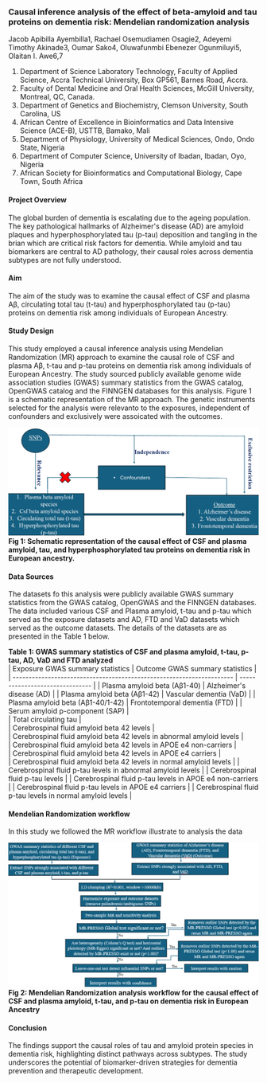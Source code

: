 ### Causal inference analysis of the effect of beta-amyloid and tau proteins on dementia risk: Mendelian randomization analysis
Jacob Apibilla Ayembilla1, Rachael Osemudiamen Osagie2, Adeyemi Timothy Akinade3, Oumar Sako4, Oluwafunmbi Ebenezer Ogunmiluyi5, Olaitan I. Awe6,7
1. Department of Science Laboratory Technology, Faculty of Applied Science, Accra Technical University, Box GP561, Barnes Road, Accra.
2. Faculty of Dental Medicine and Oral Health Sciences, McGill University, Montreal, QC, Canada.
3. Department of Genetics and Biochemistry, Clemson University, South Carolina, US
4. African Centre of Excellence in Bioinformatics and Data Intensive Science (ACE-B), USTTB, Bamako, Mali
5. Department of Physiology, University of Medical Sciences, Ondo, Ondo State, Nigeria
6. Department of Computer Science, University of Ibadan, Ibadan, Oyo, Nigeria
7. African Society for Bioinformatics and Computational Biology, Cape Town, South Africa


#### Project Overview
The global burden of dementia is escalating due to the ageing population. The key pathological hallmarks of Alzheimer's disease (AD) are amyloid plaques and hyperphosphorylated tau (p-tau) deposition and tangling in the brian which are critical risk factors for dementia. While amyloid and tau biomarkers are central to AD pathology, their causal roles across dementia subtypes are not fully understood.

#### Aim
The aim of the study was to examine the causal effect of CSF and plasma Aβ, circulating total tau (t-tau) and hyperphosphorylated tau (p-tau) proteins on dementia risk among individuals of European Ancestry.

#### Study Design
This study employed a causal inference analysis using Mendelian Randomization (MR) approach to examine the causal role of CSF and plasma Aβ, t-tau and p-tau proteins on dementia risk among individuals of European Ancestry. The study sourced publicly available genome wide association studies (GWAS) summary statistics from the GWAS catalog, OpenGWAS catalog and the FINNGEN databases for this analysis. Figure 1 is a schematic representation of the MR approach. The genetic instruments selected for the analysis were relevanto to the exposures, independent of confounders and exclusively were assoicated with the outcomes. 
<!--
![Schematic](https://github.com/JacobAyembilla/CSF-and-plasma-amyloid-t-tau-and-p-tau-and-dementia-risk-/blob/main/Screenshot%202025-08-18%20111206.png) 
-->
![Schematic](fig/schematic.png)
**Fig 1: Schematic representation of the causal effect of CSF and plasma amyloid, tau, and hyperphosphorylated tau proteins on dementia risk in European ancestry.**



#### Data Sources
The datasets fo this analysis were publicly available GWAS summary statistics from the GWAS catalog, OpenGWAS and the FINNGEN databases. The data included various CSF and Plasma amyloid, t-tau and p-tau which served as the exposure datasets and AD, FTD and VaD datasets which served as the outcome datasets. The details of the datasets are as presented in the Table 1 below.

**Table 1: GWAS summary statistics of CSF and plasma amyloid, t-tau, p-tau, AD, VaD and FTD analyzed**      
| Exposure GWAS summary statistics                                      | Outcome GWAS summary statistics |
| --------------------------------------------------------------------- | ------------------------------- |
| Plasma amyloid beta (Aβ1-40)                                          | Alzheimer's disease (AD)        |
| Plasma amyloid beta (Aβ1-42)                                          | Vascular dementia (VaD)         |
| Plasma amyloid beta (Aβ1-40/1-42)                                     | Frontotemporal dementia (FTD)   |
| Serum amyloid p-component (SAP)                                       |                                 
| Total circulating tau                                                 |                                 
| Cerebrospinal fluid amyloid beta 42 levels                            |                                 
| Cerebrospinal fluid amyloid beta 42 levels in abnormal amyloid levels |                                 
| Cerebrospinal fluid amyloid beta 42 levels in APOE e4 non-carriers    |                                 
| Cerebrospinal fluid amyloid beta 42 levels in APOE e4 carriers        |                                 
| Cerebrospinal fluid amyloid beta 42 levels in normal amyloid levels   |
| Cerebrospinal fluid p-tau levels in abnormal amyloid levels           |
| Cerebrospinal fluid p-tau levels                                      |
| Cerebrospinal fluid p-tau levels in APOE e4 non-carriers              |
| Cerebrospinal fluid p-tau levels in APOE e4 carriers                  | 
| Cerebrospinal fluid p-tau levels in normal amyloid levels             |


#### Mendelian Randomization workflow
In this study we followed the MR workflow illustrate to analysis the data
<!--
![Workflow](https://github.com/JacobAyembilla/CSF-and-plasma-amyloid-t-tau-and-p-tau-and-dementia-risk-/blob/main/Screenshot%202025-08-18%20131228.png)
-->

![Workflow](fig/workflow_diagram.png)
**Fig 2: Mendelian Randomization analysis workflow for the causal effect of CSF and plasma amyloid, t-tau, and p-tau on dementia risk in European Ancestry**

#### Conclusion
The findings support the causal roles of tau and amyloid protein species in dementia risk, highlighting distinct pathways across subtypes. The study underscores the potential of biomarker-driven strategies for dementia prevention and therapeutic development.
